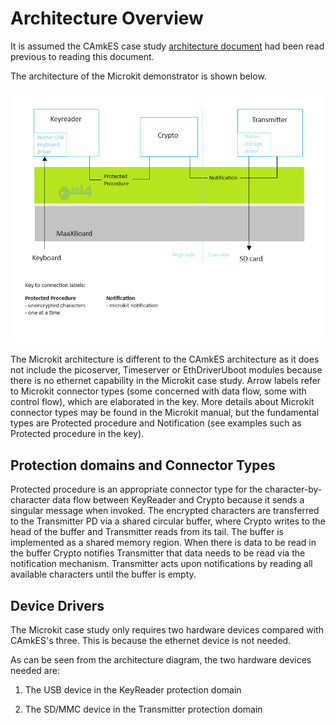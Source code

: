 # Architecture Overview

It is assumed the CAmkES case study [architecture document](../camkes_case_study_application/architecture.md) had been read previous to reading this document.

The architecture of the Microkit demonstrator is shown below.

![Demonstrator architecture](figures/encrypter_arch.png)

The Microkit architecture is different to the CAmkES architecture as it does not include the picoserver, Timeserver or EthDriverUboot modules because there is no ethernet capability in the Microkit case study. Arrow labels refer to Microkit connector types (some concerned with data flow, some with control flow), which are elaborated in the key. More details about Microkit connector types may be found in the Microkit manual, but the fundamental types are Protected procedure and Notification (see examples such as Protected procedure in the key).

## Protection domains and Connector Types

Protected procedure is an appropriate connector type for the character-by-character data flow between KeyReader and Crypto because it sends a singular message when invoked. The encrypted characters are transferred to the Transmitter PD via a shared circular buffer, where Crypto writes to the head of the buffer and Transmitter reads from its tail. The buffer is implemented as a shared memory region. When there is data to be read in the buffer Crypto notifies Transmitter that data needs to be read via the notification mechanism. Transmitter acts upon notifications by reading all available characters until the buffer is empty.

## Device Drivers

The Microkit case study only requires two hardware devices compared with CAmkES's three. This is because the ethernet device is not needed. 

As can be seen from the architecture diagram, the two hardware devices needed are:

1. The USB device in the KeyReader protection domain

2. The SD/MMC device in the Transmitter protection domain
